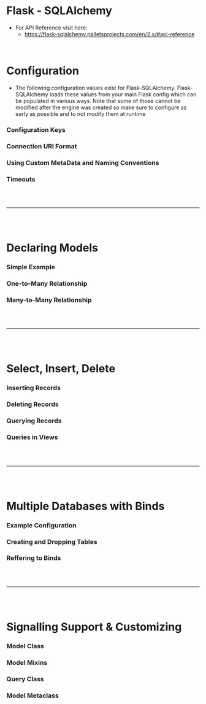 # Flask - SQLAlchemy

- For API Reference visit here:
  - https://flask-sqlalchemy.palletsprojects.com/en/2.x/#api-reference
  
<br>

# Configuration

- The following configuration values exist for Flask-SQLAlchemy. Flask-SQLAlchemy loads these values from your main Flask config which can be populated in various ways. Note that some of those cannot be modified after the engine was created so make sure to configure as early as possible and to not modify them at runtime

### Configuration Keys

### Connection URI Format 

### Using Custom MetaData and Naming Conventions 

### Timeouts

<br>
<br> 

---

<br>
<br>

# Declaring Models

### Simple Example

### One-to-Many Relationship

### Many-to-Many Relationship

<br>
<br>

---

<br>
<br>

# Select, Insert, Delete 

### Inserting Records

### Deleting Records

### Querying Records

### Queries in Views

<br>
<br>

---

<br>
<br>

# Multiple Databases with Binds 

### Example Configuration 

### Creating and Dropping Tables

### Reffering to Binds 


<br>
<br>

----

<br>
<Br>
  
# Signalling Support & Customizing 

### Model Class

### Model Mixins

### Query Class 

### Model Metaclass 
